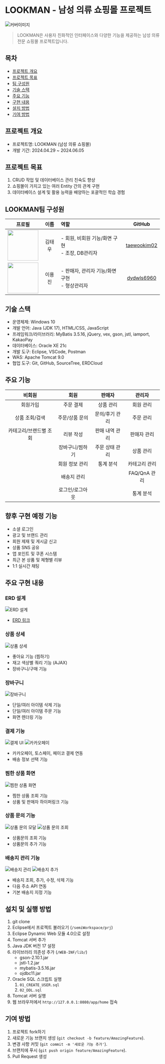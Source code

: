 # LOOKMAN - 남성 의류 쇼핑몰 프로젝트

![커버이미지](./docs/cover.png)

> LOOKMAN은 사용자 친화적인 인터페이스와 다양한 기능을 제공하는 남성 의류 전문 쇼핑몰 프로젝트입니다.

## 목차

- [프로젝트 개요](#프로젝트-개요)
- [프로젝트 목표](#프로젝트-목표)
- [팀 구성원](#lookman팀-구성원)
- [기술 스택](#기술-스택)
- [주요 기능](#주요-기능)
- [구현 내용](#주요-구현-내용)
- [설치 방법](#설치-및-실행-방법)
- [기여 방법](#기여-방법)

## 프로젝트 개요

- 프로젝트명: LOOKMAN (남성 의류 쇼핑몰)
- 개발 기간: 2024.04.29 ~ 2024.06.05

## 프로젝트 목표

1. CRUD 작업 및 데이터베이스 관리 친숙도 향상
2. 쇼핑몰이 가지고 있는 여러 Entity 간의 관계 구현
3. 데이터베이스 설계 및 활용 능력을 배양하는 포괄적인 학습 경험

## LOOKMAN팀 구성원

|                           프로필                           |  이름  | 역할                                              |                    GitHub                     |
| :--------------------------------------------------------: | :----: | :------------------------------------------------ | :-------------------------------------------: |
| <img src="https://github.com/taewookim02.png" width="100"> | 김태우 | - 회원, 비회원 기능/화면 구현<br>- 조장, DB관리자 | [taewookim02](https://github.com/taewookim02) |
| <img src="https://github.com/dydwls6960.png" width="100">  | 이용진 | - 판매자, 관리자 기능/화면 구현<br>- 형상관리자   |  [dydwls6960](https://github.com/dydwls6960)  |

## 기술 스택

- 운영체제: Windows 10
- 개발 언어: Java (JDK 17), HTML/CSS, JavaScript
- 프레임워크/라이브러리: MyBatis 3.5.16, jQuery, vex, gson, jstl, iamport, KakaoPay
- 데이터베이스: Oracle XE 21c
- 개발 도구: Eclipse, VSCode, Postman
- WAS: Apache Tomcat 9.0
- 협업 도구: Git, GitHub, SourceTree, ERDCloud

## 주요 기능

|         비회원         |      회원       |     판매자     |    관리자     |
| :--------------------: | :-------------: | :------------: | :-----------: |
|        회원가입        |    주문 결제    |   상품 관리    |   회원 관리   |
|     상품 조회/검색     | 주문/상품 문의  | 문의/후기 관리 |   주문 관리   |
| 카테고리/브랜드별 조회 |    리뷰 작성    | 판매 내역 관리 |  판매자 관리  |
|                        | 장바구니/찜하기 | 주문 상태 관리 |   상품 관리   |
|                        | 회원 정보 관리  |   통계 분석    | 카테고리 관리 |
|                        |   배송지 관리   |                | FAQ/QnA 관리  |
|                        | 로그인/로그아웃 |                |   통계 분석   |

## 향후 구현 예정 기능

- 소셜 로그인
- 광고 및 브랜드 관리
- 회원 제재 및 게시글 신고
- 상품 SNS 공유
- 앱 포인트 및 쿠폰 시스템
- 최근 본 상품 및 체형별 리뷰
- 1:1 실시간 채팅

## 주요 구현 내용

### ERD 설계

![ERD 설계](./docs/erd.png)

- [ERD 링크](https://www.erdcloud.com/d/tKdES5G5DbGN77GDF)

### 상품 상세

![상품 상세](./docs/product-details.png)

- 좋아요 기능 (찜하기)
- 재고 색상별 쿼리 기능 (AJAX)
- 장바구니/구매 기능

### 장바구니

![장바구니](./docs/cart.png)

- 단일/여러 아이템 삭제 기능
- 단일/여러 아이템 주문 기능
- 화면 렌더링 기능

### 결제 기능

![결제 UI](./docs/payment-ui.png)
![카카오페이](./docs/kakaopay.png)

- 카카오페이, 토스페이, 페이코 결제 연동
- 배송 정보 선택 기능

### 찜한 상품 화면

![찜한 상품 화면](./docs/favorite.png)

- 찜한 상품 조회 기능
- 상품 및 판매자 하이퍼링크 기능

### 상품 문의 기능

![상품 문의 모달](./docs/modal.png)
![상품 문의 조회](./docs/inquiry.png)

- 상품문의 조회 기능
- 상품문의 추가 기능

### 배송지 관리 기능

![배송지 관리](./docs/addresses.png)
![배송지 추가](./docs/address.png)

- 배송지 조회, 추가, 수정, 삭제 기능
- 다음 주소 API 연동
- 기본 배송지 지정 기능

## 설치 및 실행 방법

1. git clone
2. Eclipse에서 프로젝트 불러오기 (`/semiWorkspace/prj`)
3. Eclipse Dynamic Web 모듈 4.0으로 설정
4. Tomcat 서버 추가
5. Java JDK 버전 17 설정
6. 라이브러리 의존성 추가 (`/WEB-INF/lib/`)
   - gson-2.10.1.jar
   - jstl-1.2.jar
   - mybatis-3.5.16.jar
   - ojdbc11.jar
7. Oracle SQL 스크립트 실행
   1. `01_CREATE_USER.sql`
   2. `02_DDL.sql`
8. Tomcat 서버 실행
9. 웹 브라우저에서 `http://127.0.0.1:8080/app/home` 접속

## 기여 방법

1. 프로젝트 fork하기
2. 새로운 기능 브랜치 생성 (`git checkout -b feature/AmazingFeature`).
3. 변경 사항 커밋 (`git commit -m '새로운 기능 추가'`).
4. 브랜치에 푸시 (`git push origin feature/AmazingFeature`).
5. Pull Request 생성
